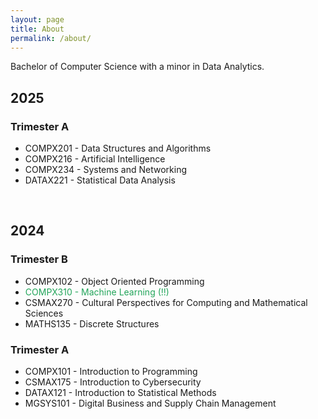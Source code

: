 ```yaml
---
layout: page
title: About
permalink: /about/
---
```


Bachelor of Computer Science with a minor in Data Analytics.

## 2025

### Trimester A

- COMPX201 - Data Structures and Algorithms
- COMPX216 - Artificial Intelligence
- COMPX234 - Systems and Networking
- DATAX221 - Statistical Data Analysis

<br>

## 2024

### Trimester B

- COMPX102 - Object Oriented Programming
- <span style="color:#22A55A;">COMPX310 - Machine Learning (!!)</span>
- CSMAX270 - Cultural Perspectives for Computing and Mathematical Sciences
- MATHS135 - Discrete Structures

### Trimester A

- COMPX101 - Introduction to Programming
- CSMAX175 - Introduction to Cybersecurity
- DATAX121 - Introduction to Statistical Methods
- MGSYS101 - Digital Business and Supply Chain Management
